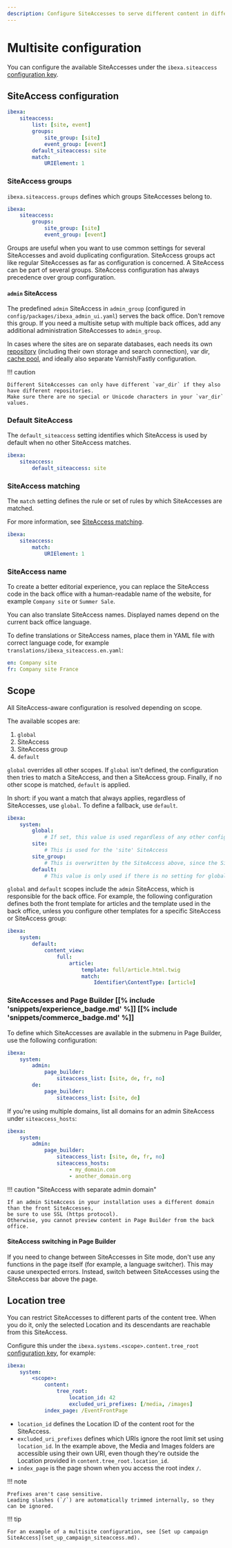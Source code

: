```yaml
---
description: Configure SiteAccesses to serve different content in different layouts.
---
```


# Multisite configuration

You can configure the available SiteAccesses under the `ibexa.siteaccess` [configuration key](configuration.md#configuration-files).

## SiteAccess configuration

``` yaml
ibexa:
    siteaccess:
        list: [site, event]
        groups:
            site_group: [site]
            event_group: [event]
        default_siteaccess: site
        match:
            URIElement: 1
```

### SiteAccess groups

`ibexa.siteaccess.groups` defines which groups SiteAccesses belong to.

``` yaml
ibexa:
    siteaccess:
        groups:
            site_group: [site]
            event_group: [event]
```

Groups are useful when you want to use common settings for several SiteAccesses and avoid duplicating configuration.
SiteAccess groups act like regular SiteAccesses as far as configuration is concerned.
A SiteAccess can be part of several groups. SiteAccess configuration has always precedence over group configuration.

#### `admin` SiteAccess

The predefined `admin` SiteAccess in `admin_group` (configured in `config/packages/ibexa_admin_ui.yaml`) serves the back office.
Don't remove this group.
If you need a multisite setup with multiple back offices, add any additional administration SiteAccesses to `admin_group`.

In cases where the sites are on separate databases, each needs its own [repository](repository_configuration.md)
(including their own storage and search connection), var dir, [cache pool](persistence_cache.md#persistence-cache-configuration),
and ideally also separate Varnish/Fastly configuration.

!!! caution

    Different SiteAccesses can only have different `var_dir` if they also have different repositories.
    Make sure there are no special or Unicode characters in your `var_dir` values.

### Default SiteAccess

The `default_siteaccess` setting identifies which SiteAccess is used by default when no other SiteAccess matches.

``` yaml
ibexa:
    siteaccess:
        default_siteaccess: site
```

### SiteAccess matching

The `match` setting defines the rule or set of rules by which SiteAccesses are matched.

For more information, see [SiteAccess matching](siteaccess_matching.md).

``` yaml
ibexa:
    siteaccess:
        match:
            URIElement: 1
```

### SiteAccess name

To create a better editorial experience, you can replace the SiteAccess code in the back office
with a human-readable name of the website, for example `Company site` or `Summer Sale`.

You can also translate SiteAccess names. Displayed names depend on the current back office language.

To define translations or SiteAccess names, place them in YAML file with correct language code,
for example `translations/ibexa_siteaccess.en.yaml`:

``` yaml
en: Company site
fr: Company site France
```

## Scope

All SiteAccess-aware configuration is resolved depending on scope.

The available scopes are:

1. `global`
2. SiteAccess
3. SiteAccess group
4. `default`

`global` overrides all other scopes.
If `global` isn't defined, the configuration then tries to match a SiteAccess, and then a SiteAccess group.
Finally, if no other scope is matched, `default` is applied.

In short: if you want a match that always applies, regardless of SiteAccesses, use `global`.
To define a fallback, use `default`.

``` yaml
ibexa:
    system:
        global:
            # If set, this value is used regardless of any other configuration
        site:
            # This is used for the 'site' SiteAccess
        site_group:
            # This is overwritten by the SiteAccess above, since the SiteAccess has precedence
        default:
            # This value is only used if there is no setting for global scope, SiteAccess or SiteAccess group
```

`global` and `default` scopes include the `admin` SiteAccess, which is responsible for the back office.
For example, the following configuration defines both the front template for articles
and the template used in the back office, unless you configure other templates for a specific SiteAccess or SiteAccess group:

``` yaml
ibexa:
    system:
        default:
            content_view:
                full:
                    article:
                        template: full/article.html.twig
                        match:
                            Identifier\ContentType: [article]
```

### SiteAccesses and Page Builder [[% include 'snippets/experience_badge.md' %]] [[% include 'snippets/commerce_badge.md' %]]

To define which SiteAccesses are available in the submenu in Page Builder, use the following configuration:

``` yaml
ibexa:
    system:
        admin:
            page_builder:
                siteaccess_list: [site, de, fr, no]
        de:
            page_builder:
                siteaccess_list: [site, de]
```

If you're using multiple domains, list all domains for an admin SiteAccess under `siteaccess_hosts`:

``` yaml
ibexa:
    system:
        admin:
            page_builder:
                siteaccess_list: [site, de, fr, no]
                siteaccess_hosts:
                    - my_domain.com
                    - another_domain.org
```

!!! caution "SiteAccess with separate admin domain"

    If an admin SiteAccess in your installation uses a different domain than the front SiteAccesses,
    be sure to use SSL (https protocol).
    Otherwise, you cannot preview content in Page Builder from the back office.

#### SiteAccess switching in Page Builder

If you need to change between SiteAccesses in Site mode, don't use any functions in the page itself (for example, a language switcher).
This may cause unexpected errors. Instead, switch between SiteAccesses using the SiteAccess bar above the page.

## Location tree

You can restrict SiteAccesses to different parts of the content tree.
When you do it, only the selected Location and its descendants are reachable from this SiteAccess.

Configure this under the `ibexa.systems.<scope>.content.tree_root` [configuration key](configuration.md#configuration-files), for example:

``` yaml
ibexa:
    system:
        <scope>:
            content:
                tree_root:
                    location_id: 42
                    excluded_uri_prefixes: [/media, /images]
            index_page: /EventFrontPage
```

- `location_id` defines the Location ID of the content root for the SiteAccess.
- `excluded_uri_prefixes` defines which URIs ignore the root limit set using `location_id`.
In the example above, the Media and Images folders are accessible using their own URI,
even though they're outside the Location provided in `content.tree_root.location_id`.
- `index_page` is the page shown when you access the root index `/`.

!!! note
    
    Prefixes aren't case sensitive.
    Leading slashes (`/`) are automatically trimmed internally, so they can be ignored.

!!! tip

    For an example of a multisite configuration, see [Set up campaign SiteAccess](set_up_campaign_siteaccess.md).
